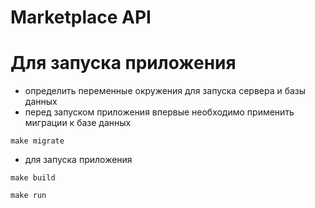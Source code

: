 # Marketplace API

# Для запуска приложения

- определить переменные окружения для запуска сервера и базы данных
- перед запуском приложения впервые необходимо применить миграции к базе данных
```
make migrate
```
- для запуска приложения
```
make build
```
```
make run
```
